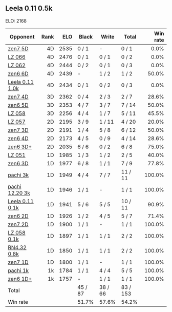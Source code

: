 ## Leela 0.11 0.5k ##

ELO: 2168

Opponent | Rank | ELO | Black | Write | Total | Win rate
---------|-----:|----:|-------|-------|-------|-------:
[zen7 5D](zen7%205D.md) | 4D | 2535 | 0 / 1 | - | 0 / 1 | 0.0%
[LZ 066](LZ%20066.md) | 4D | 2476 | 0 / 1 | 0 / 1 | 0 / 2 | 0.0%
[LZ 062](LZ%20062.md) | 4D | 2444 | 0 / 2 | 0 / 1 | 0 / 3 | 0.0%
[zen6 6D](zen6%206D.md) | 4D | 2439 | - | 1 / 2 | 1 / 2 | 50.0%
[Leela 0.11 1.0k](Leela%200.11%201.0k.md) | 4D | 2434 | 0 / 1 | 0 / 2 | 0 / 3 | 0.0%
[zen7 4D](zen7%204D.md) | 3D | 2362 | 0 / 4 | 2 / 3 | 2 / 7 | 28.6%
[zen6 5D](zen6%205D.md) | 3D | 2353 | 4 / 7 | 3 / 7 | 7 / 14 | 50.0%
[LZ 058](LZ%20058.md) | 3D | 2256 | 4 / 4 | 1 / 7 | 5 / 11 | 45.5%
[LZ 057](LZ%20057.md) | 2D | 2195 | 3 / 9 | 1 / 11 | 4 / 20 | 20.0%
[zen7 3D](zen7%203D.md) | 2D | 2191 | 1 / 4 | 5 / 8 | 6 / 12 | 50.0%
[zen6 4D](zen6%204D.md) | 2D | 2173 | 4 / 5 | 0 / 9 | 4 / 14 | 28.6%
[zen6 3D+](zen6%203D+.md) | 2D | 2035 | 6 / 6 | 0 / 2 | 6 / 8 | 75.0%
[LZ 051](LZ%20051.md) | 1D | 1985 | 1 / 3 | 1 / 2 | 2 / 5 | 40.0%
[zen6 3D](zen6%203D.md) | 1D | 1977 | 6 / 8 | 1 / 1 | 7 / 9 | 77.8%
[pachi 3k](pachi%203k.md) | 1D | 1949 | 4 / 4 | 7 / 7 | 11 / 11 | 100.0%
[pachi 12.20 3k](pachi%2012.20%203k.md) | 1D | 1946 | 1 / 1 | - | 1 / 1 | 100.0%
[Leela 0.11 0.1k](Leela%200.11%200.1k.md) | 1D | 1941 | 5 / 6 | 5 / 5 | 10 / 11 | 90.9%
[zen6 2D](zen6%202D.md) | 1D | 1926 | 1 / 2 | 4 / 5 | 5 / 7 | 71.4%
[zen7 2D](zen7%202D.md) | 1D | 1900 | 1 / 1 | - | 1 / 1 | 100.0%
[LZ 058 0.1k](LZ%20058%200.1k.md) | 1D | 1897 | 1 / 1 | 1 / 1 | 2 / 2 | 100.0%
[RN4.32 0.8k](RN4.32%200.8k.md) | 1D | 1850 | 1 / 1 | 1 / 1 | 2 / 2 | 100.0%
[zen7 1D](zen7%201D.md) | 1D | 1800 | 1 / 1 | - | 1 / 1 | 100.0%
[pachi 1k](pachi%201k.md) | 1k | 1784 | 1 / 1 | 4 / 4 | 5 / 5 | 100.0%
[zen6 1D+](zen6%201D+.md) | 1k | 1757 | - | 1 / 1 | 1 / 1 | 100.0%
Total | | | 45 / 87 | 38 / 66 | 83 / 153 | 
Win rate| | | 51.7% | 57.6% | 54.2% | 
